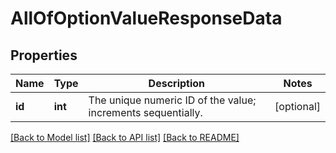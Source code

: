 # AllOfOptionValueResponseData

## Properties
Name | Type | Description | Notes
------------ | ------------- | ------------- | -------------
**id** | **int** | The unique numeric ID of the value; increments sequentially. | [optional] 

[[Back to Model list]](../../README.md#documentation-for-models) [[Back to API list]](../../README.md#documentation-for-api-endpoints) [[Back to README]](../../README.md)

